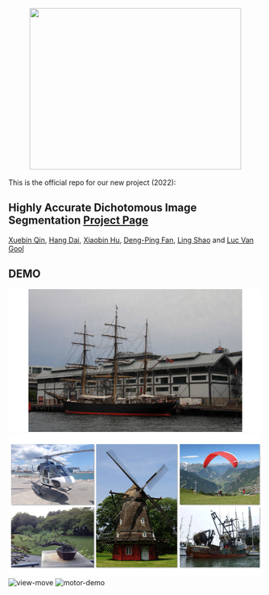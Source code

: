 <p align="center">
  <img width="420" height="320" src="figures/dis-log-official.png">
</p>

This is the official repo for our new project (2022): 

## Highly Accurate Dichotomous Image Segmentation [**Project Page**](https://xuebinqin.github.io/dis/index.html)
[Xuebin Qin](https://webdocs.cs.ualberta.ca/~xuebin/), [Hang Dai](https://scholar.google.co.uk/citations?user=6yvjpQQAAAAJ&hl=en), [Xiaobin Hu](https://scholar.google.de/citations?user=3lMuodUAAAAJ&hl=en), [Deng-Ping Fan](https://dengpingfan.github.io/), [Ling Shao](https://scholar.google.com/citations?user=z84rLjoAAAAJ&hl=en) and [Luc Van Gool](https://scholar.google.com/citations?user=TwMib_QAAAAJ&hl=en)


## DEMO
![ship-demo](figures/ship-demo.gif)
![bg-removal](figures/bg-removal.gif)
![view-move](figures/view-move.gif)
![motor-demo](figures/motor-demo.gif)
